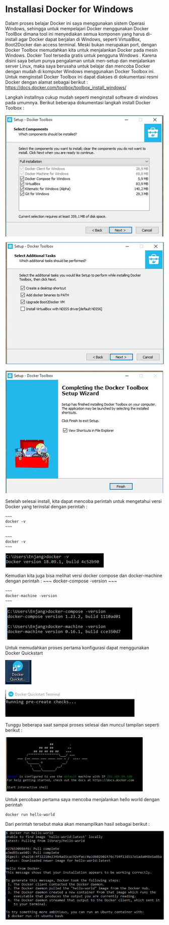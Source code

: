 # Installasi Docker for Windows 

Dalam proses belajar Docker ini saya menggunakan sistem Operasi Windows, sehingga untuk mempelajari Docker menggunakan Docker ToolBox dimana tool ini menyediakan semua komponen yang harus di-install agar Docker dapat berjalan di Windows, seperti VirtualBox, Boot2Docker dan access terminal. Meski bukan merupakan port, dengan Docker Toolbox memudahkan kita untuk menjalankan Docker pada mesin Windows. Docker Tool tersedia gratis untuk pengguna Windows . Karena disini saya belum punya pengalaman untuk  men-setup dan menjalankan server Linux, maka saya berusaha untuk belajar dan mencoba Docker dengan mudah di komputer Windows menggunakan Docker Toolbox ini.
Untuk menginstall Docker Toolbox ini dapat  diakses di dokumentasi resmi Docker dengan alamat sebagai berikut :
https://docs.docker.com/toolbox/toolbox_install_windows/ 


Langkah installnya cukup mudah seperti menginstall software di windows pada umumnya. Berikut beberapa dokumentasi langkah install Docker Toolbox :


 ![alt text](https://github.com/EnjangDwiKartini/belajar-docker-toolbox/blob/master/img-2.JPG "Enjang DK")
 
 ![alt text](https://github.com/EnjangDwiKartini/belajar-docker-toolbox/blob/master/img-3.JPG "Enjang DK")
 
 ![alt text](https://github.com/EnjangDwiKartini/belajar-docker-toolbox/blob/master/img-4.JPG "Enjang DK")
 
Setelah selesai install, kita dapat mencoba perintah untuk mengetahui versi Docker yang terinstal dengan perintah :

	~~~
	docker -v
	~~~

	~~~
	docker -v
	~~~

	
 ![alt text](https://github.com/EnjangDwiKartini/belajar-docker-toolbox/blob/master/img-5.JPG "Enjang DK")
	
Kemudian kita juga bisa melihat versi docker compose dan docker-machine dengan perintah :
	~~~
	docker-compose -version
	~~~

	~~~
	docker-machine -version
	~~~

![alt text](https://github.com/EnjangDwiKartini/belajar-docker-toolbox/blob/master/img-6.JPG "Enjang DK")


Untuk memudahkan proses pertama konfigurasi dapat menggunakan Docker Quickstart 

![alt text](https://github.com/EnjangDwiKartini/belajar-docker-toolbox/blob/master/dockerQuick.JPG "Enjang DK") 

![alt text](https://github.com/EnjangDwiKartini/belajar-docker-toolbox/blob/master/img-7.JPG "Enjang DK")

Tunggu beberapa saat sampai proses selesai dan muncul tampilan seperti berikut :

![alt text](https://github.com/EnjangDwiKartini/belajar-docker-toolbox/blob/master/img-8.JPG "Enjang DK")

Untuk percobaan pertama saya mencoba menjalankan hello world dengan perintah 
~~~
docker run hello-world
~~~

Dari perintah tersebut maka akan menampilkan hasil sebagai berikut :

![alt text](https://github.com/EnjangDwiKartini/belajar-docker-toolbox/blob/master/img-9.JPG "Enjang DK")







